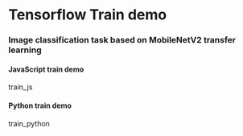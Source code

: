 # Tensorflow Train demo

### Image classification task based on MobileNetV2 transfer learning

#### JavaScript train demo

train_js

#### Python train demo

train_python